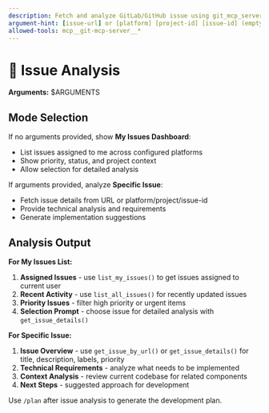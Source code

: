 ```yaml
---
description: Fetch and analyze GitLab/GitHub issue using git_mcp_server tools
argument-hint: [issue-url] or [platform] [project-id] [issue-id] (empty to list my issues)
allowed-tools: mcp__git-mcp-server__*
---
```


# 🎯 Issue Analysis

**Arguments:** $ARGUMENTS

## Mode Selection

If no arguments provided, show **My Issues Dashboard**:
- List issues assigned to me across configured platforms
- Show priority, status, and project context
- Allow selection for detailed analysis

If arguments provided, analyze **Specific Issue**:
- Fetch issue details from URL or platform/project/issue-id
- Provide technical analysis and requirements
- Generate implementation suggestions

## Analysis Output

**For My Issues List:**
1. **Assigned Issues** - use `list_my_issues()` to get issues assigned to current user
2. **Recent Activity** - use `list_all_issues()` for recently updated issues
3. **Priority Issues** - filter high priority or urgent items
4. **Selection Prompt** - choose issue for detailed analysis with `get_issue_details()`

**For Specific Issue:**
1. **Issue Overview** - use `get_issue_by_url()` or `get_issue_details()` for title, description, labels, priority
2. **Technical Requirements** - analyze what needs to be implemented
3. **Context Analysis** - review current codebase for related components
4. **Next Steps** - suggested approach for development

Use `/plan` after issue analysis to generate the development plan.
